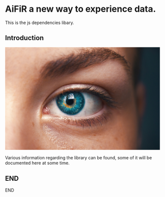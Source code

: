 AiFiR a new way to experience data.
==========================

This is the js dependencies libary.

Introduction
-------------

![AiFiR Info](AiFiR.jpg "Hello")


Various information regarding the library can be found,
some of it will be documented here at some time.

END
--------------
END

